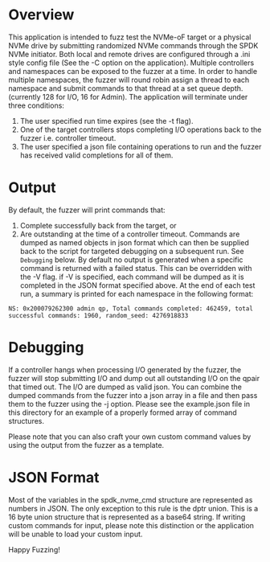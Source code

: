 # Overview

This application is intended to fuzz test the NVMe-oF target or a physical NVMe drive by
submitting randomized NVMe commands through the SPDK NVMe initiator. Both local and remote
drives are configured through a .ini style config file (See the -C option on the application).
Multiple controllers and namespaces can be exposed to the fuzzer at a time. In order to
handle multiple namespaces, the fuzzer will round robin assign a thread to each namespace and
submit commands to that thread at a set queue depth. (currently 128 for I/O, 16 for Admin). The
application will terminate under three conditions:
1. The user specified run time expires (see the -t flag).
2. One of the target controllers stops completing I/O operations back to the fuzzer i.e. controller timeout.
3. The user specified a json file containing operations to run and the fuzzer has received valid completions for all of them.

# Output

By default, the fuzzer will print commands that:
1. Complete successfully back from the target, or
2. Are outstanding at the time of a controller timeout.
Commands are dumped as named objects in json format which can then be supplied back to the
script for targeted debugging on a subsequent run. See `Debugging` below.
By default no output is generated when a specific command is returned with a failed status.
This can be overridden with the -V flag. if -V is specified, each command will be dumped as
it is completed in the JSON format specified above.
At the end of each test run, a summary is printed for each namespace in the following format:

~~~
NS: 0x200079262300 admin qp, Total commands completed: 462459, total successful commands: 1960, random_seed: 4276918833
~~~

# Debugging

If a controller hangs when processing I/O generated by the fuzzer, the fuzzer will stop
submitting I/O and dump out all outstanding I/O on the qpair that timed out. The I/O are
dumped as valid json. You can combine the dumped commands from the fuzzer into a json
array in a file and then pass them to the fuzzer using the -j option. Please see the
example.json file in this directory for an example of a properly formed array of command
structures.

Please note that you can also craft your own custom command values by using the output
from the fuzzer as a template.

# JSON Format

Most of the variables in the spdk_nvme_cmd structure are represented as numbers in JSON.
The only exception to this rule is the dptr union. This is a 16 byte union structure that
is represented as a base64 string. If writing custom commands for input, please note this
distinction or the application will be unable to load your custom input.

Happy Fuzzing!
